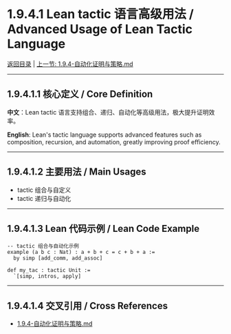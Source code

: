 # 1.9.4.1 Lean tactic 语言高级用法 / Advanced Usage of Lean Tactic Language

[返回目录](../CONTINUOUS_PROGRESS.md) | [上一节: 1.9.4-自动化证明与策略.md](1.9.4-自动化证明与策略.md)

---

## 1.9.4.1.1 核心定义 / Core Definition

**中文**：Lean tactic 语言支持组合、递归、自动化等高级用法，极大提升证明效率。

**English**: Lean's tactic language supports advanced features such as composition, recursion, and automation, greatly improving proof efficiency.

---

## 1.9.4.1.2 主要用法 / Main Usages

- tactic 组合与自定义
- tactic 递归与自动化

---

## 1.9.4.1.3 Lean 代码示例 / Lean Code Example

```lean
-- tactic 组合与自动化示例
example (a b c : Nat) : a + b + c = c + b + a :=
  by simp [add_comm, add_assoc]

def my_tac : tactic Unit :=
  `[simp, intros, apply]
```

---

## 1.9.4.1.4 交叉引用 / Cross References

- [1.9.4-自动化证明与策略.md](1.9.4-自动化证明与策略.md)

